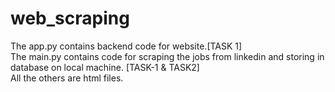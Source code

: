 # web_scraping
The app.py contains backend code for website.[TASK 1]   
The main.py contains code for scraping the jobs from linkedin and storing in database on local machine. [TASK-1 & TASK2]        
All the others are html files.         
